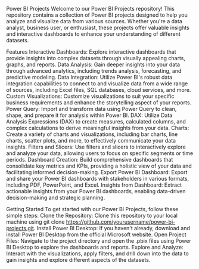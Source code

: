 Power BI Projects
Welcome to our Power BI Projects repository! This repository contains a collection of Power BI projects designed to help you analyze and visualize data from various sources. Whether you're a data analyst, business user, or enthusiast, these projects offer valuable insights and interactive dashboards to enhance your understanding of different datasets.


Features
Interactive Dashboards: Explore interactive dashboards that provide insights into complex datasets through visually appealing charts, graphs, and reports.
Data Analysis: Gain deeper insights into your data through advanced analytics, including trends analysis, forecasting, and predictive modeling.
Data Integration: Utilize Power BI's robust data integration capabilities to connect to and visualize data from a wide range of sources, including Excel files, SQL databases, cloud services, and more.
Custom Visualizations: Customize visualizations to suit your specific business requirements and enhance the storytelling aspect of your reports.
Power Query: Import and transform data using Power Query to clean, shape, and prepare it for analysis within Power BI.
DAX: Utilize Data Analysis Expressions (DAX) to create measures, calculated columns, and complex calculations to derive meaningful insights from your data.
Charts: Create a variety of charts and visualizations, including bar charts, line charts, scatter plots, and more, to effectively communicate your data insights.
Filters and Slicers: Use filters and slicers to interactively explore and analyze your data, allowing users to focus on specific segments or time periods.
Dashboard Creation: Build comprehensive dashboards that consolidate key metrics and KPIs, providing a holistic view of your data and facilitating informed decision-making.
Export Power BI Dashboard: Export and share your Power BI dashboards with stakeholders in various formats, including PDF, PowerPoint, and Excel.
Insights from Dashboard: Extract actionable insights from your Power BI dashboards, enabling data-driven decision-making and strategic planning.


Getting Started
To get started with our Power BI Projects, follow these simple steps:
Clone the Repository: Clone this repository to your local machine using git clone https://github.com/yourusername/power-bi-projects.git.
Install Power BI Desktop: If you haven't already, download and install Power BI Desktop from the official Microsoft website.
Open Project Files: Navigate to the project directory and open the .pbix files using Power BI Desktop to explore the dashboards and reports.
Explore and Analyze: Interact with the visualizations, apply filters, and drill down into the data to gain insights and explore different aspects of the datasets.
